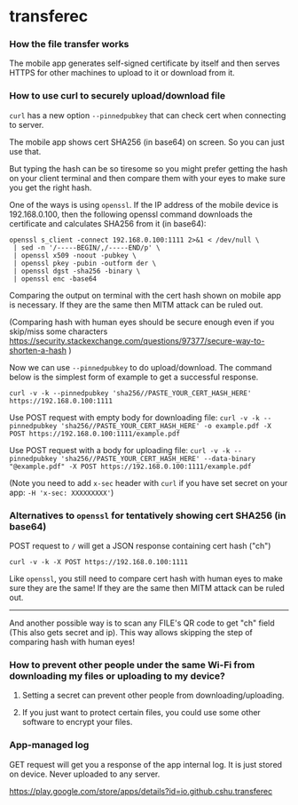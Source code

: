 # transferec

### How the file transfer works

The mobile app generates self-signed certificate by itself and then serves HTTPS for other machines to upload to it or download from it.

### How to use curl to securely upload/download file

`curl` has a new option `--pinnedpubkey` that can check cert when connecting to server.

The mobile app shows cert SHA256 (in base64) on screen. So you can just use that.

But typing the hash can be so tiresome so you might prefer getting the hash on your client terminal and then compare them with your eyes to make sure you get the right hash.

One of the ways is using `openssl`. If the IP address of the mobile device is 192.168.0.100, then the following openssl command downloads the certificate and calculates SHA256 from it (in base64):

```
openssl s_client -connect 192.168.0.100:1111 2>&1 < /dev/null \
 | sed -n '/-----BEGIN/,/-----END/p' \
 | openssl x509 -noout -pubkey \
 | openssl pkey -pubin -outform der \
 | openssl dgst -sha256 -binary \
 | openssl enc -base64
```

Comparing the output on terminal with the cert hash shown on mobile app is necessary. If they are the same then MITM attack can be ruled out.

(Comparing hash with human eyes should be secure enough even if you skip/miss some characters https://security.stackexchange.com/questions/97377/secure-way-to-shorten-a-hash )

Now we can use `--pinnedpubkey` to do upload/download. The command below is the simplest form of example to get a successful response.

```
curl -v -k --pinnedpubkey 'sha256//PASTE_YOUR_CERT_HASH_HERE' https://192.168.0.100:1111
```

Use POST request with empty body for downloading file: `curl -v -k --pinnedpubkey 'sha256//PASTE_YOUR_CERT_HASH_HERE' -o example.pdf -X POST https://192.168.0.100:1111/example.pdf`

Use POST request with a body for uploading file: `curl -v -k --pinnedpubkey 'sha256//PASTE_YOUR_CERT_HASH_HERE' --data-binary "@example.pdf" -X POST https://192.168.0.100:1111/example.pdf`

(Note you need to add `x-sec` header with `curl` if you have set secret on your app: `-H 'x-sec: XXXXXXXXX'`)

### Alternatives to `openssl` for tentatively showing cert SHA256 (in base64)

POST request to `/` will get a JSON response containing cert hash ("ch")

```
curl -v -k -X POST https://192.168.0.100:1111
```

Like `openssl`, you still need to compare cert hash with human eyes to make sure they are the same! If they are the same then MITM attack can be ruled out.

---

And another possible way is to scan any FILE's QR code to get "ch" field (This also gets secret and ip). This way allows skipping the step of comparing hash with human eyes!

### How to prevent other people under the same Wi-Fi from downloading my files or uploading to my device?

1. Setting a secret can prevent other people from downloading/uploading.

2. If you just want to protect certain files, you could use some other software to encrypt your files.

### App-managed log

GET request will get you a response of the app internal log. It is just stored on device. Never uploaded to any server.

https://play.google.com/store/apps/details?id=io.github.cshu.transferec

